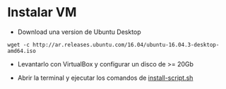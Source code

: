 # Instalar VM

* Download una version de Ubuntu Desktop

`wget -c http://ar.releases.ubuntu.com/16.04/ubuntu-16.04.3-desktop-amd64.iso`

* Levantarlo con VirtualBox y configurar un disco de >= 20Gb

* Abrir la terminal y ejecutar los comandos de [install-script.sh](install-script.sh)
